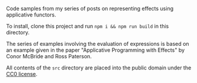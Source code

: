 Code samples from my series of posts on representing effects using applicative functors.

To install, clone this project and run `npm i && npm run build` in this directory.

The series of examples involving the evaluation of expressions is based on an example given in the paper "Applicative Programming with Effects" by Conor McBride and Ross Paterson.

All contents of the `src` directory are placed into the public domain under the [CC0 license](https://creativecommons.org/share-your-work/public-domain/cc0/).
